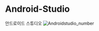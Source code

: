 # Android-Studio
안드로이드 스튜디오
![Androidstudio_number](https://user-images.githubusercontent.com/101712060/230439217-229975f3-0c84-4bfd-a65e-071349c8ce9b.png)

